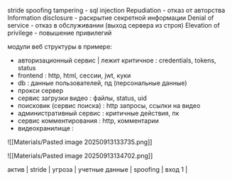 stride
spoofing
tampering - sql injection
Repudiation - отказ от авторства
Information disclosure - раскрытие секретной информации
Denial of service - отказ в обслуживании (выход сервера из строя)
Elevation of privilege - повышение привилегий

модули веб структуры в примере:
- авторизационный сервис | лежит критичное : credentials, tokens, status
- frontend : http, html, сессии, jwt, куки
- db : данные пользователей, пд (персональные данные)
- прокси сервер
- сервис загрузки видео : файлы, status, uid
- поисковик (сервис поиска) : http запросы, ссылки на видео
- административный сервис : критичные действия, пк
- сервис комментирования : http, комментарии
- видеохранилище : 

![[Materials/Pasted image 20250913133735.png]]

![[Materials/Pasted image 20250913134702.png]]

актив | stride | угроза | 
учетные данные | spoofing | вход 1 | 
